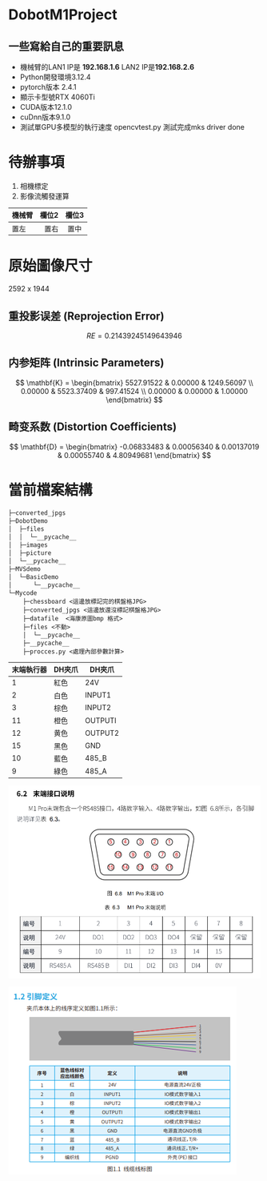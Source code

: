# DobotM1Project
## 一些寫給自己的重要訊息

* 機械臂的LAN1 IP是 **192.168.1.6** LAN2 IP是**192.168.2.6**
* Python開發環境3.12.4
* pytorch版本 2.4.1
* 顯示卡型號RTX 4060Ti
* CUDA版本12.1.0
* cuDnn版本9.1.0
* 測試單GPU多模型的執行速度
opencvtest.py 測試完成mks driver done 


# 待辦事項

1. 相機標定
2. 影像流觸發運算



| 機械臂 | 欄位2 | 欄位3 |
| :-- | --: |:--:|
| 置左  | 置右 | 置中 |
# 原始圖像尺寸
2592 x 1944
## 重投影误差 (Reprojection Error)

$$ RE = 0.21439245149643946 $$

## 内参矩阵 (Intrinsic Parameters)
$$
\mathbf{K} =
\begin{bmatrix}
5527.91522 & 0.00000 & 1249.56097 \\
0.00000 & 5523.37409 & 997.41524 \\
0.00000 & 0.00000 & 1.00000
\end{bmatrix}
$$

## 畸变系数 (Distortion Coefficients)
$$
\mathbf{D} =
\begin{bmatrix}
-0.06833483 & 0.00056340 & 0.00137019 & 0.00055740 & 4.80949681
\end{bmatrix}
$$

# 當前檔案結構 
```
├─converted_jpgs
├─DobotDemo
│  ├─files
│  │  └─__pycache__
│  ├─images
│  ├─picture
│  └─__pycache__
├─MVSdemo
│  └─BasicDemo
│      └─__pycache__
└─Mycode
    ├─chessboard <這邊放標記完的棋盤格JPG>
    ├─converted_jpgs <這邊放還沒標記棋盤格JPG>
    ├─datafile  <海康原圖bmp 格式>
    ├─files <不動>
    │  └─__pycache__
    ├─__pycache__
    ├─procces.py <處理內部參數計算>    

```
| 末端執行器     |     DH夾爪 |  DH夾爪     |
| --------      | -------    | -------    |
| 1       | 紅色       |      24V      |
| 2      | 白色       |     INPUT1     |
| 3         | 棕色       |     INPUT2    |    
| 11         | 橙色       |   OUTPUTI   |    
| 12         | 黄色       |   OUTPUT2  |    
| 15         | 黑色       |    GND     |    
| 10         | 藍色       |    485_B     |  
| 9         | 綠色       |    485_A   |  
![alt text](image.png)

![alt text](image-1.png)